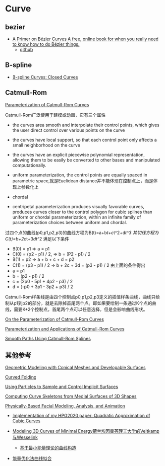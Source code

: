 # Curve

## bezier

- [A Primer on Bézier Curves A free, online book for when you really need to know how to do Bézier things.](https://pomax.github.io/bezierinfo/)
    - [github](https://github.com/lmj01/BezierInfo-2)

## B-spline

- [B-spline Curves: Closed Curves ](https://pages.mtu.edu/~shene/COURSES/cs3621/NOTES/spline/B-spline/bspline-curve-closed.html)

## Catmull-Rom 

[Parameterization of Catmull-Rom Curves](http://www.cemyuksel.com/research/catmullrom_param/)

Catmull-Rom广泛使用于建模或动画，它有三个属性
- the curves area smooth and interpolate their control points, which gives the user direct control over various points on the curve
- the curves have local support, so that each control point only affects a small neighborhood on the curve
- the curves have an explicit piecewise polynomial representation, allowing them to be easily be converted to other bases and manipulated computationally.

- uniform parameterization, the control points are equally spaced in parametric space,就是Euclidean distance并不能体现在控制点上，而是体现上参数化上
- chordal
- centripetal parameterization produces visually favorable curves, produces curves closer to the control polygon for cubic splines than uniform or chordal parameterization, within an infinite family of parameterization choices between uniform and chordal.

过四个点的曲线(p0,p1,p2,p3)的曲线方程为B(t)=a+b*t+c*t^2+d*t^3
其切线方程为C(t)=b+2c*t+3*d*t^2
满足以下条件
- B(0) = p1 => a = p1
- C(0) = (p2 - p1) / 2, => b = (P2 - p1) / 2
- B(1) = p2 => a + b + c + d = p2
- C(1) = (p3 - p1) / 2 => b + 2c + 3d = (p3 - p1) / 2
由上面的条件得出
- a = p1
- b = (p2 - p1) / 2
- c = (2p0 - 5p1 + 4p2 - p3) / 2
- d = (-p0 + 3p1 - 3p2 + p3) / 2

Catmull-Rom样条线是由四个控制点p0,p1,p2,p3定义的插值样条曲线，曲线只绘制从p1到p2的部分，就是去除掉首尾两个点。即如果要绘制一条通过K个点的曲线，需要K+2个控制点，首尾两个点可以任意选择，但是会影响曲线形状。

[On the Parameterization of Catmull-Rom Curves](http://www.cemyuksel.com/research/catmullrom_param/catmullrom.pdf)

[Parameterization and Applications of Catmull-Rom Curves](http://www.cemyuksel.com/research/catmullrom_param/catmullrom_cad.pdf)

[Smooth Paths Using Catmull-Rom Splines](https://qroph.github.io/2018/07/30/smooth-paths-using-catmull-rom-splines.html)

## 其他参考

[Geometric Modeling with Conical Meshes and Developable Surfaces](http://cg.cs.tsinghua.edu.cn/people/~yangyl/papers/quadmesh.pdf)

[Curved Folding](https://graphics.stanford.edu/~niloy/research/folding/paper_docs/folding_sig_08.pdf)

[Using Particles to Sample and Control Implicit Surfaces](https://dl.acm.org/doi/pdf/10.1145/192161.192227)

[Computing Curve Skeletons from Medial Surfaces of 3D Shapes](https://diglib.eg.org/bitstream/handle/10.2312/LocalChapterEvents.TPCG.TPCG12.099-106/099-106.pdf?sequence=1)

[Physically-Based Facial Modeling, Analysis, and Animation](https://web.cs.ucla.edu/~dt/papers/vca90/vca90.pdf)

- [Implementation of my HPG2020 paper: Quadratic Approximation of Cubic Curves ](https://github.com/ttnghia/QuadraticApproximation)

- [Modeling 3D Curves of Minimal Energy荷兰埃因霍芬理工大学的Veltkamp与Wesselink]()
    - [基于最小能量理论的曲线构造](https://mp.weixin.qq.com/s/UI6xDWl3g5Yik3HkhCtQ5Q)
- [能量优化法曲线拟合](https://mp.weixin.qq.com/s/5crb2OO-_WruPMmDy0aXhg)